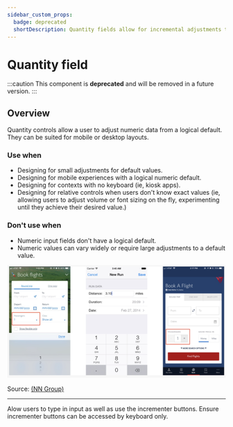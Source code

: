 ```yaml
---
sidebar_custom_props:
  badge: deprecated
  shortDescription: Quantity fields allow for incremental adjustments to a default numeric value.
---
```


# Quantity field

<ComponentVisual
  figmaUrl=""
  storybookUrl="https://forge.tylerdev.io/main/?path=/story/components-quantity-field--default" />

:::caution
This component is **deprecated** and will be removed in a future version.
:::

## Overview

Quantity controls allow a user to adjust numeric data from a logical default. They can be suited for mobile or desktop layouts.

### Use when

- Designing for small adjustments for default values. 
- Designing for mobile experiences with a logical numeric default. 
- Designing for contexts with no keyboard (ie, kiosk apps).
- Designing for relative controls when users don't know exact values (ie, allowing users to adjust volume or font sizing on the fly, experimenting until they achieve their desired value.)

### Don't use when

- Numeric input fields don't have a logical default.
- Numeric values can vary widely or require large adjustments to a default value.

<ImageBlock caption="These 3 mobile screenshots show 3 different approaches to numerical input. American Airlines (left) used a dropdown for selecting the number of passengers. This control required several gestures (select the field, scroll and select the number, then hit Done). Treadmill Run Tracker (center) used a text field for inputting distance; the user had to select the field, type the desired number, then hit the Save button or tap a different field. In contrast, the interaction cost for changing the number of passengers from 1 to 2 in Delta Airlines’ mobile app (right) consisted of a single tap. (However, the interaction cost of the stepper would be much higher if the user wanted to increase the number from 1 to 10; this increased cost for large deviations from default is a major disadvantage of using steppers.)" padded={false}>

![Quantity control examples.](./images/quantity-control-examples.png)

</ImageBlock>

Source: [(NN Group)](https://www.nngroup.com/articles/input-steppers/)

---

<DoDontGrid>
  <DoDontTextSection>
    <DoDontText type="do">Alow users to type in input as well as use the incrementer buttons.</DoDontText>
    <DoDontText type="do">Ensure incrementer buttons can be accessed by keyboard only.</DoDontText>
  </DoDontTextSection>
</DoDontGrid>
